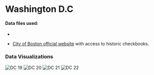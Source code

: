# Washington D.C

#### Data files used:

- 

- [City of Boston official website](https://data.boston.gov/dataset/checkbook-explorer) with access to historic checkbooks.


### Data Visualizations

![DC 19](https://user-images.githubusercontent.com/94376055/174554586-d25fff39-a511-413e-9133-2c387d699c75.png)
![DC 20](https://user-images.githubusercontent.com/94376055/174554594-05674d51-a753-42f5-868e-0ee07d53f898.png)
![DC 21](https://user-images.githubusercontent.com/94376055/174554597-2e3da579-2785-47ad-a148-c5d68b516fe5.png)
![DC 22](https://user-images.githubusercontent.com/94376055/174554602-064db220-fc0d-4442-b462-6cc117c59532.png)
